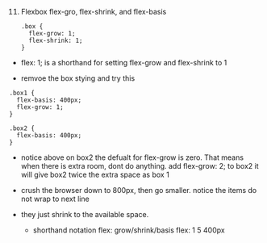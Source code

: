 
11) Flexbox flex-gro, flex-shrink, and flex-basis

    ```
    .box {  
      flex-grow: 1;
      flex-shrink: 1;
    }
    ```

- flex: 1; is a shorthand for setting flex-grow and flex-shrink to 1

- remvoe the box stying and try this
```
.box1 {
  flex-basis: 400px;
  flex-grow: 1;
}

.box2 {
  flex-basis: 400px;
}
```

- notice above on box2 the defualt for flex-grow is zero.  That means when there is extra room, dont do anything.
add flex-grow: 2; to box2 it will give box2 twice the extra space as box 1

- crush the browser down to 800px, then go smaller. notice the items do not wrap to next line
- they just shrink to the available space.

     - shorthand notation flex: grow/shrink/basis
     flex: 1 5 400px
